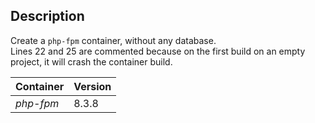 ## Description

Create a `php-fpm` container, without any database.  
Lines 22 and 25 are commented because on the first build on an empty project, it will crash the container build.  

| Container | Version |
|-|-|
| *php-fpm* | 8.3.8 |